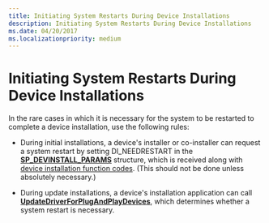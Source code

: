 ```yaml
---
title: Initiating System Restarts During Device Installations
description: Initiating System Restarts During Device Installations
ms.date: 04/20/2017
ms.localizationpriority: medium
---
```


# Initiating System Restarts During Device Installations


In the rare cases in which it is necessary for the system to be restarted to complete a device installation, use the following rules:

-   During initial installations, a device's installer or co-installer can request a system restart by setting DI_NEEDRESTART in the [**SP_DEVINSTALL_PARAMS**](/windows/win32/api/setupapi/ns-setupapi-sp_devinstall_params_a) structure, which is received along with [device installation function codes](/previous-versions/ff541307(v=vs.85)). (This should not be done unless absolutely necessary.)

-   During update installations, a device's installation application can call [**UpdateDriverForPlugAndPlayDevices**](/windows/win32/api/newdev/nf-newdev-updatedriverforplugandplaydevicesa), which determines whether a system restart is necessary.

 

